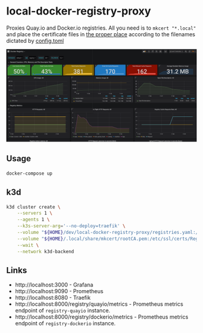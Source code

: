 # local-docker-registry-proxy

Proxies Quay.io and Docker.io registries. All you need is to `mkcert "*.local"` and place the certificate
files in [the proper place](services/traefik/certs) according to the filenames dictated by [config.toml](services/traefik/traefik/dynamic/config.toml)

![Screenshot](screenshot.png)

## Usage

```sh
docker-compose up
```

## k3d

```sh
k3d cluster create \
    --servers 1 \
    --agents 1 \
    --k3s-server-arg='--no-deploy=traefik' \
    --volume "${HOME}/dev/local-docker-registry-proxy/registries.yaml:/etc/rancher/k3s/registries.yaml" \
    --volume "${HOME}/.local/share/mkcert/rootCA.pem:/etc/ssl/certs/Registry_Root_CA.pem" \
    --wait \
    --network k3d-backend
```

## Links

- http://localhost:3000 - Grafana
- http://localhost:9090 - Prometheus
- http://localhost:8080 - Traefik
- http://localhost:8000/registry/quayio/metrics - Prometheus metrics endpoint of `registry-quayio` instance.
- http://localhost:8000/registry/dockerio/metrics - Prometheus metrics endpoint of `registry-dockerio` instance.
